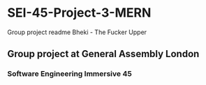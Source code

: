 # SEI-45-Project-3-MERN
Group project readme
Bheki - The Fucker Upper

## Group project at General Assembly London
### Software Engineering Immersive 45
